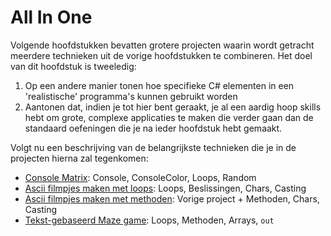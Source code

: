 # All In One 

Volgende hoofdstukken bevatten grotere projecten waarin wordt getracht meerdere technieken uit de vorige hoofdstukken te combineren. Het doel van dit hoofdstuk is tweeledig:
1. Op een andere manier tonen hoe specifieke C# elementen in een 'realistische' programma's kunnen gebruikt worden
2. Aantonen dat, indien je tot hier bent geraakt, je al een aardig hoop skills hebt om grote, complexe applicaties te maken die verder gaan dan de standaard oefeningen die je na ieder hoofdstuk hebt gemaakt.

Volgt nu een beschrijving van de belangrijkste technieken die je in de projecten hierna zal tegenkomen:

* [Console Matrix](1_ConsoleMatrix.md): Console, ConsoleColor, Loops, Random
* [Ascii filmpjes maken met loops](3_AsciiMovieWithLoops.md):  Loops, Beslissingen, Chars, Casting
* [Ascii filmpjes maken met methoden](2_AsciiMoviesWithMethods.md): Vorige project + Methoden, Chars, Casting
* [Tekst-gebaseerd Maze game](4_MazeGame.md): Loops, Methoden, Arrays, ``out`` 

